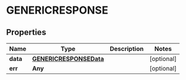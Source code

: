 

# GENERICRESPONSE


## Properties

Name | Type | Description | Notes
------------ | ------------- | ------------- | -------------
**data** | [**GENERICRESPONSEData**](GENERICRESPONSEData.md) |  |  [optional]
**err** | **Any** |  |  [optional]




